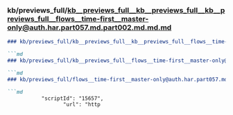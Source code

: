 ### kb/previews_full/kb__previews_full__kb__previews_full__kb__previews_full__flows__time-first__master-only@auth.har.part057.md.part002.md.md.md

```md
### kb/previews_full/kb__previews_full__kb__previews_full__flows__time-first__master-only@auth.har.part057.md.part002.md.md

```md
### kb/previews_full/kb__previews_full__flows__time-first__master-only@auth.har.part057.md.part002.md

```md
### kb/previews_full/flows__time-first__master-only@auth.har.part057.md (part 002)

```md
           "scriptId": "15657",
                  "url": "http
```

```

```

```

```

